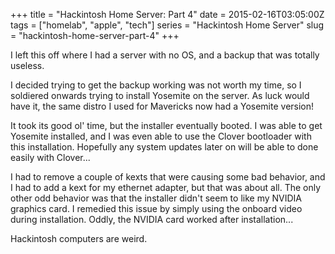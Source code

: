 +++
title = "Hackintosh Home Server: Part 4"
date = 2015-02-16T03:05:00Z
tags = ["homelab", "apple", "tech"]
series = "Hackintosh Home Server"
slug = "hackintosh-home-server-part-4"
+++

I left this off where I had a server with no OS, and a backup that was totally useless.

I decided trying to get the backup working was not worth my time, so I soldiered onwards trying to install Yosemite on the server. As luck would have it, the same distro I used for Mavericks now had a Yosemite version!

It took its good ol' time, but the installer eventually booted. I was able to get Yosemite installed, and I was even able to use the Clover bootloader with this installation. Hopefully any system updates later on will be able to done easily with Clover...

I had to remove a couple of kexts that were causing some bad behavior, and I had to add a kext for my ethernet adapter, but that was about all. The only other odd behavior was that the installer didn't seem to like my NVIDIA graphics card. I remedied this issue by simply using the onboard video during installation. Oddly, the NVIDIA card worked after installation...

Hackintosh computers are weird.
